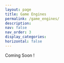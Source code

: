 ```yaml
---
layout: page
title: Game Engines
permalink: /game_engines/
description:
nav: false
nav_order: 3
display_categories:
horizontal: false
---
```


Coming Soon !

